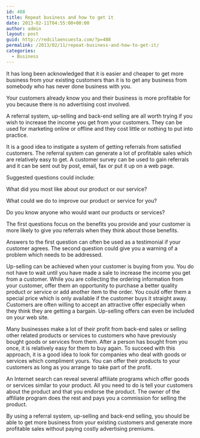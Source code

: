 ```yaml
---
id: 488
title: Repeat business and how to get it
date: 2013-02-11T04:55:00+00:00
author: admin
layout: post
guid: http://redcilaencuesta.com/?p=488
permalink: /2013/02/11/repeat-business-and-how-to-get-it/
categories:
  - Business
---
```

It has long been acknowledged that it is easier and cheaper to get more business from your existing customers than it is to get any business from somebody who has never done business with you.
  
Your customers already know you and their business is more profitable for you because there is no advertising cost involved.
  
A referral system, up-selling and back-end selling are all worth trying if you wish to increase the income you get from your customers. They can be used for marketing online or offline and they cost little or nothing to put into practice.
  
It is a good idea to instigate a system of getting referrals from satisfied customers. The referral system can generate a lot of profitable sales which are relatively easy to get. A customer survey can be used to gain referrals and it can be sent out by post, email, fax or put it up on a web page.
  
Suggested questions could include:

What did you most like about our product or our service?

What could we do to improve our product or service for you?

Do you know anyone who would want our products or services?
  
The first questions focus on the benefits you provide and your customer is more likely to give you referrals when they think about those benefits.

Answers to the first question can often be used as a testimonial if your customer agrees. The second question could give you a warning of a problem which needs to be addressed.

Up-selling can be achieved when your customer is buying from you. You do not have to wait until you have made a sale to increase the income you get from a customer. While you are collecting the ordering information from your customer, offer them an opportunity to purchase a better quality product or service or add another item to the order. You could offer them a special price which is only available if the customer buys it straight away. Customers are often willing to accept an attractive offer especially when they think they are getting a bargain. Up-selling offers can even be included on your web site.

Many businesses make a lot of their profit from back-end sales or selling other related products or services to customers who have previously bought goods or services from them. After a person has bought from you once, it is relatively easy for them to buy again. To succeed with this approach, it is a good idea to look for companies who deal with goods or services which compliment yours. You can offer their products to your customers as long as you arrange to take part of the profit.

An Internet search can reveal several affiliate programs which offer goods or services similar to your product. All you need to do is tell your customers about the product and that you endorse the product. The owner of the affiliate program does the rest and pays you a commission for selling the product.

By using a referral system, up-selling and back-end selling, you should be able to get more business from your existing customers and generate more profitable sales without paying costly advertising premiums.